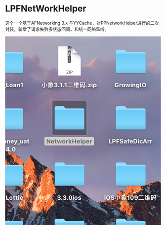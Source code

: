 # LPFNetWorkHelper
这个一个基于AFNetworking 3.x 与YYCache，对PPNetworkHelper进行的二次封装，新增了请求失败多状态回调，和统一网络监听。

![image](https://github.com/lpfRoc/LPFNetWorkHelper/blob/master/NetworkHelper/Screenshots/123.png)
